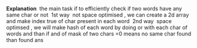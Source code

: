 **Explanation**
​
the main task if to efficiently check if two words have any same char or not
​
1st way
​
not space optimised , we can create a 2d array and make index true of char present in each word
​
2nd way
​
space optimsed , we will make hash of each word by doing or with each char of words
and than if and of mask of two chars =0 means no same char found than found ans